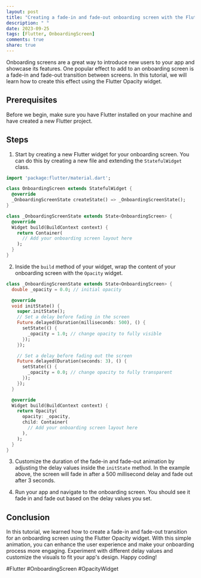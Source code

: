 ```yaml
---
layout: post
title: "Creating a fade-in and fade-out onboarding screen with the Flutter Opacity widget"
description: " "
date: 2023-09-25
tags: [Flutter, OnboardingScreen]
comments: true
share: true
---
```


Onboarding screens are a great way to introduce new users to your app and showcase its features. One popular effect to add to an onboarding screen is a fade-in and fade-out transition between screens. In this tutorial, we will learn how to create this effect using the Flutter Opacity widget.

## Prerequisites

Before we begin, make sure you have Flutter installed on your machine and have created a new Flutter project.

## Steps

1. Start by creating a new Flutter widget for your onboarding screen. You can do this by creating a new file and extending the `StatefulWidget` class.

```dart
import 'package:flutter/material.dart';

class OnboardingScreen extends StatefulWidget {
  @override
  _OnboardingScreenState createState() => _OnboardingScreenState();
}

class _OnboardingScreenState extends State<OnboardingScreen> {
  @override
  Widget build(BuildContext context) {
    return Container(
      // Add your onboarding screen layout here
    );
  }
}
```

2. Inside the `build` method of your widget, wrap the content of your onboarding screen with the `Opacity` widget.

```dart
class _OnboardingScreenState extends State<OnboardingScreen> {
  double _opacity = 0.0; // initial opacity

  @override
  void initState() {
    super.initState();
    // Set a delay before fading in the screen
    Future.delayed(Duration(milliseconds: 500), () {
      setState(() {
        _opacity = 1.0; // change opacity to fully visible
      });
    });

    // Set a delay before fading out the screen
    Future.delayed(Duration(seconds: 3), () {
      setState(() {
        _opacity = 0.0; // change opacity to fully transparent
      });
    });
  }

  @override
  Widget build(BuildContext context) {
    return Opacity(
      opacity: _opacity,
      child: Container(
        // Add your onboarding screen layout here
      ),
    );
  }
}
```

3. Customize the duration of the fade-in and fade-out animation by adjusting the delay values inside the `initState` method. In the example above, the screen will fade in after a 500 millisecond delay and fade out after 3 seconds.

4. Run your app and navigate to the onboarding screen. You should see it fade in and fade out based on the delay values you set.

## Conclusion

In this tutorial, we learned how to create a fade-in and fade-out transition for an onboarding screen using the Flutter Opacity widget. With this simple animation, you can enhance the user experience and make your onboarding process more engaging. Experiment with different delay values and customize the visuals to fit your app's design. Happy coding!

\#Flutter #OnboardingScreen #OpacityWidget